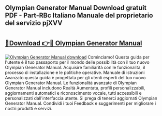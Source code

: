## Olympian Generator Manual Download gratuit PDF - Part-RBc Italiano Manuale del proprietario del servizio pjXVV

# <h2><a href="http://dfed7s.blite.top/?on=Olympian+Generator+Manual">🔗Download 👉🔴 Olympian Generator Manual</a></h2>

[![Olympian Generator Manual download](https://i.imgur.com/lujVjoI.png)](http://dfed7s.blite.top/?on=Olympian+Generator+Manual)
Cominciamo! Questa guida per l'utente è il tuo passaporto per il mondo delle possibilità con il tuo nuovo Olympian Generator Manual. Acquisire familiarità con le funzionalità, il processo di installazione e le politiche operative. Manuale di istruzioni Avanzato questa guida è progettata per gli utenti esperti del tuo nuovo Olympian Generator Manual. Le funzionalità avanzate di Olympian Generator Manual includono Realtà Aumentata, profili personalizzabili, aggiornamenti automatici e riconoscimento vocale, tutti accessibili e personalizzati dall'interfaccia utente. Si prega di tenerci aggiornati Olympian Generator Manual. Condividi i tuoi Feedback e suggerimenti per migliorare i nostri prodotti e servizi.
